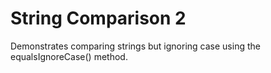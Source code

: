 # String Comparison 2

Demonstrates comparing strings but ignoring case using the equalsIgnoreCase()
method.
